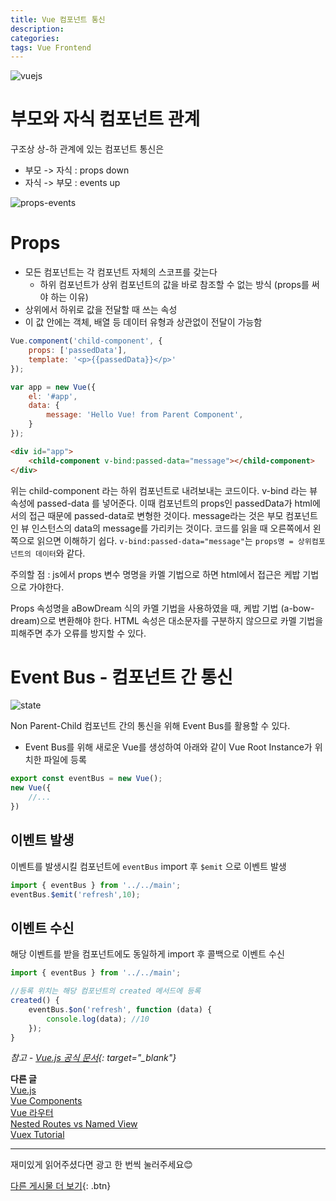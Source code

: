 ```yaml
---
title: Vue 컴포넌트 통신
description: 
categories: 
tags: Vue Frontend
---
```


![vuejs](https://i.ytimg.com/vi/DsuTwV0jwaY/maxresdefault.jpg)

# 부모와 자식 컴포넌트 관계

구조상 상-하 관계에 있는 컴포넌트 통신은

* 부모 -> 자식 : props down
* 자식 -> 부모 : events up

![props-events](https://kr.vuejs.org/images/props-events.png)

# Props

* 모든 컴포넌트는 각 컴포넌트 자체의 스코프를 갖는다
    * 하위 컴포넌트가 상위 컴포넌트의 값을 바로 참조할 수 없는 방식 (props를 써야 하는 이유)
* 상위에서 하위로 값을 전달할 때 쓰는 속성
* 이 값 안에는 객체, 배열 등 데이터 유형과 상관없이 전달이 가능함

```javascript
Vue.component('child-component', {
    props: ['passedData'],
    template: '<p>{{passedData}}</p>'
});

var app = new Vue({
    el: '#app',
    data: {
        message: 'Hello Vue! from Parent Component',
    }
});
```

```html
<div id="app">
    <child-component v-bind:passed-data="message"></child-component>
</div>
```

위는 child-component 라는 하위 컴포넌트로 내려보내는 코드이다. v-bind 라는 뷰 속성에 passed-data 를 넣어준다. 이때 컴포넌트의 props인 passedData가 html에서의 접근 때문에 passed-data로 변형한 것이다. message라는 것은 부모 컴포넌트인 뷰 인스턴스의 data의 message를 가리키는 것이다. 코드를 읽을 때 오른쪽에서 왼쪽으로 읽으면 이해하기 쉽다. `v-bind:passed-data="message"`는 `props명 = 상위컴포넌트의 데이터`와 같다.<br/>

주의할 점 : js에서 props 변수 명명을 카멜 기법으로 하면 html에서 접근은 케밥 기법으로 가야한다.<br/>

Props 속성명을 aBowDream 식의 카멜 기법을 사용하였을 때, 케밥 기법 (a-bow-dream)으로 변환해야 한다. HTML 속성은 대소문자를 구분하지 않으므로 카멜 기법을 피해주면 추가 오류를 방지할 수 있다.<br/>

# Event Bus - 컴포넌트 간 통신

![state](https://kr.vuejs.org/images/state.png)

Non Parent-Child 컴포넌트 간의 통신을 위해 Event Bus를 활용할 수 있다.

 * Event Bus를 위해 새로운 Vue를 생성하여 아래와 같이 Vue Root Instance가 위치한 파일에 등록
```javascript
export const eventBus = new Vue();
new Vue({
    //...
})
```

## 이벤트 발생

이벤트를 발생시킬 컴포넌트에 `eventBus` import 후 `$emit` 으로 이벤트 발생

```javascript
import { eventBus } from '../../main';
eventBus.$emit('refresh',10);
```

## 이벤트 수신

해당 이벤트를 받을 컴포넌트에도 동일하게 import 후 콜백으로 이벤트 수신

```javascript
import { eventBus } from '../../main';

//등록 위치는 해당 컴포넌트의 created 메서드에 등록
created() {
    eventBus.$on('refresh', function (data) {
        console.log(data); //10
    });
}
```

*참고 - [Vue.js 공식 문서](https://kr.vuejs.org/v2/guide/state-management.html){: target="_blank"}*

**다른 글**  
[Vue.js](https://groovypark.github.io/2017/10/20/Vue.js-Instance/)  
[Vue Components](https://groovypark.github.io/2017/11/06/Vue-Components/)  
[Vue 라우터](https://groovypark.github.io/2017/11/09/Vue-%EB%9D%BC%EC%9A%B0%ED%84%B0/)  
[Nested Routes vs Named View](https://groovypark.github.io/2018/01/22/Nested-Routes-vs-Named-View/)  
[Vuex Tutorial](https://groovypark.github.io/2018/02/08/Vuex-Tutorial/)  

---

재미있게 읽어주셨다면 광고 한 번씩 눌러주세요😊

[다른 게시물 더 보기](https://groovypark.github.io/){: .btn}